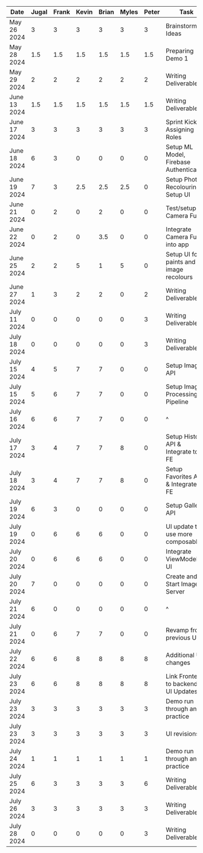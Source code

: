 | Date         | Jugal | Frank | Kevin | Brian | Myles | Peter | Task                                    |
|--------------|-------|-------|-------|-------|-------|-------|-----------------------------------------|
| May 26 2024  | 3     | 3     | 3     | 3     | 3     | 3     | Brainstorming Ideas                     |
| May 28 2024  | 1.5   | 1.5   | 1.5   | 1.5   | 1.5   | 1.5   | Preparing Demo 1                        |
| May 29 2024  | 2     | 2     | 2     | 2     | 2     | 2     | Writing Deliverable 1                   |
| June 13 2024 | 1.5   | 1.5   | 1.5   | 1.5   | 1.5   | 1.5   | Writing Deliverable 2                   |
| June 17 2024 | 3     | 3     | 3     | 3     | 3     | 3     | Sprint Kickoff, Assigning Roles         |
| June 18 2024 | 6     | 3     | 0     | 0     | 0     | 0     | Setup ML Model, Firebase Authentication |
| June 19 2024 | 7     | 3     | 2.5   | 2.5   | 2.5   | 0     | Setup Photo Recolouring, Setup UI       |
| June 21 2024 | 0     | 2     | 0     | 2     | 0     | 0     | Test/setup Camera Func.                 |
| June 22 2024 | 0     | 2     | 0     | 3.5   | 0     | 0     | Integrate Camera Func. into app         |
| June 25 2024 | 2     | 2     | 5     | 1     | 5     | 0     | Setup UI for paints and image recolours |
| June 27 2024 | 1     | 3     | 2     | 2     | 0     | 2     | Writing Deliverable 3                   |
| July 11 2024 | 0     | 0     | 0     | 0     | 0     | 3     | Writing Deliverable 4                   |
| July 18 2024 | 0     | 0     | 0     | 0     | 0     | 3     | Writing Deliverable 5                   |
| July 15 2024 | 4     | 5     | 7     | 7     | 0     | 0     | Setup Image API                         |
| July 15 2024 | 5     | 6     | 7     | 7     | 0     | 0     | Setup Image Processing Pipeline         |
| July 16 2024 | 6     | 6     | 7     | 7     | 0     | 0     | ^                                       |
| July 17 2024 | 3     | 4     | 7     | 7     | 8     | 0     | Setup History API & Integrate to FE     |
| July 18 2024 | 3     | 4     | 7     | 7     | 8     | 0     | Setup Favorites API & Integrate to FE   |
| July 19 2024 | 6     | 3     | 0     | 0     | 0     | 0     | Setup Gallery API                       |
| July 19 2024 | 0     | 6     | 6     | 6     | 0     | 0     | UI update to use more composables       |
| July 20 2024 | 0     | 6     | 6     | 6     | 0     | 0     | Integrate ViewModel to UI               |
| July 20 2024 | 7     | 0     | 0     | 0     | 0     | 0     | Create and Start Image Server           |
| July 21 2024 | 6     | 0     | 0     | 0     | 0     | 0     | ^                                       |
| July 21 2024 | 0     | 6     | 7     | 7     | 0     | 0     | Revamp from previous UI                 |
| July 22 2024 | 6     | 6     | 8     | 8     | 8     | 8     | Additional UI changes                   |
| July 23 2024 | 6     | 6     | 8     | 8     | 8     | 8     | Link Frontend to backend & UI Updates   |
| July 23 2024 | 3     | 3     | 3     | 3     | 3     | 3     | Demo run through and practice           |
| July 23 2024 | 3     | 3     | 3     | 3     | 3     | 3     | UI revisions                            |
| July 24 2024 | 1     | 1     | 1     | 1     | 1     | 1     | Demo run through and practice           |
| July 25 2024 | 6     | 3     | 3     | 3     | 3     | 6     | Writing Deliverable 6                   |
| July 26 2024 | 3     | 3     | 3     | 3     | 3     | 3     | Writing Deliverable 6                   |
| July 28 2024 | 0     | 0     | 0     | 0     | 0     | 3     | Writing Deliverable 7                   |
